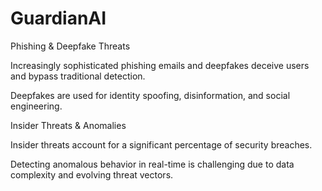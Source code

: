 # GuardianAI

Phishing & Deepfake Threats

Increasingly sophisticated phishing emails and deepfakes deceive users and bypass traditional detection.

Deepfakes are used for identity spoofing, disinformation, and social engineering.

Insider Threats & Anomalies

Insider threats account for a significant percentage of security breaches.

Detecting anomalous behavior in real-time is challenging due to data complexity and evolving threat vectors.

